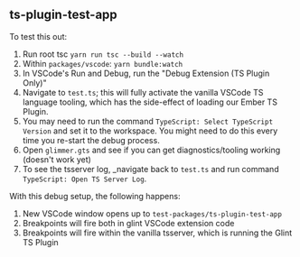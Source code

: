 ## ts-plugin-test-app

To test this out:

1. Run root tsc `yarn run tsc --build --watch`
2. Within `packages/vscode`: `yarn bundle:watch`
3. In VSCode's Run and Debug, run the "Debug Extension (TS Plugin Only)"
5. Navigate to `test.ts`; this will fully activate the vanilla VSCode TS language tooling, which has the side-effect of loading our Ember TS Plugin.
6. You may need to run the command `TypeScript: Select TypeScript Version` and set it to the workspace. You might need to do this every time you re-start the debug process.
7. Open `glimmer.gts` and see if you can get diagnostics/tooling working (doesn't work yet)
8. To see the tsserver log, _navigate back to `test.ts` and run command `TypeScript: Open TS Server Log`.

With this debug setup, the following happens:

1. New VSCode window opens up to `test-packages/ts-plugin-test-app`
2. Breakpoints will fire both in glint VSCode extension code
3. Breakpoints will fire within the vanilla tsserver, which is running the Glint TS Plugin
